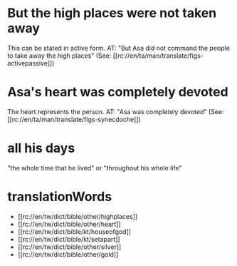 # But the high places were not taken away

This can be stated in active form. AT: "But Asa did not command the people to take away the high places" (See: [[rc://en/ta/man/translate/figs-activepassive]])

# Asa's heart was completely devoted

The heart represents the person. AT: "Asa was completely devoted" (See: [[rc://en/ta/man/translate/figs-synecdoche]])

# all his days

"the whole time that he lived" or "throughout his whole life"

# translationWords

* [[rc://en/tw/dict/bible/other/highplaces]]
* [[rc://en/tw/dict/bible/other/heart]]
* [[rc://en/tw/dict/bible/kt/houseofgod]]
* [[rc://en/tw/dict/bible/kt/setapart]]
* [[rc://en/tw/dict/bible/other/silver]]
* [[rc://en/tw/dict/bible/other/gold]]
